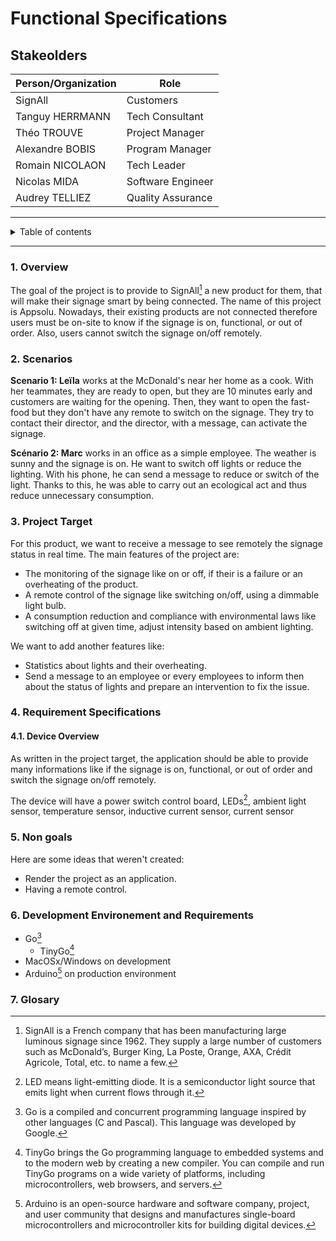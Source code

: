 # Functional Specifications

## Stakeolders

| Person/Organization | Role              |
| ------------------- | ----------------- |
| SignAll             | Customers         |
| Tanguy HERRMANN     | Tech Consultant   |
| Théo TROUVE         | Project Manager   |
| Alexandre BOBIS     | Program Manager   |
| Romain NICOLAON     | Tech Leader       |
| Nicolas MIDA        | Software Engineer |
| Audrey TELLIEZ      | Quality Assurance |

<hr>

<details><summary>Table of contents</summary>

- [Functional Specifications](#functional-specifications)
  - [Stakeolders](#stakeolders)
    - [1. Overview](#1-overview)
    - [2. Scenarios](#2-scenarios)
    - [3. Project Target](#3-project-target)
    - [4. Requirement Specifications](#4-requirement-specifications)
      - [4.1. Device Overview](#41-device-overview)
    - [5. Non goals](#5-non-goals)
    - [6. Development Environement and Requirements](#6-development-environement-and-requirements)
    - [7. Glosary](#7-glosary)

</details>

<hr>

### 1. Overview

The goal of the project is to provide to SignAll[^1] a new product for them, that will make their signage smart by being connected. The name of this project is Appsolu.
Nowadays, their existing products are not connected therefore users must be on-site to know if the signage is on, functional, or out of order. Also, users cannot switch the signage on/off remotely.

### 2. Scenarios

**Scenario 1: Leïla** works at the McDonald's near her home as a cook. With her teammates, they are ready to open, but they are 10 minutes early and customers are waiting for the opening. Then, they want to open the fast-food but they don't have any remote to switch on the signage. They try to contact their director, and the director, with a message, can activate the signage.

**Scénario 2: Marc** works in an office as a simple employee. The weather is sunny and the signage is on. He want to switch off lights or reduce the lighting. With his phone, he can send a message to reduce or switch of the light. Thanks to this, he was able to carry out an ecological act and thus reduce unnecessary consumption.

### 3. Project Target

For this product, we want to receive a message to see remotely the signage status in real time.
The main features of the project are:

- The monitoring of the signage like on or off, if their is a failure or an overheating of the product.
- A remote control of the signage like switching on/off, using a dimmable light bulb.
- A consumption reduction and compliance with environmental laws like switching off at given time, adjust intensity based on ambient lighting.

We want to add another features like:

- Statistics about lights and their overheating.
- Send a message to an employee or every employees to inform then about the status of lights and prepare an intervention to fix the issue.

### 4. Requirement Specifications

#### 4.1. Device Overview

As written in the project target, the application should be able to provide many informations like if the signage is on, functional, or out of order and switch the signage on/off remotely.

The device will have a power switch control board, LEDs[^2], ambient light sensor, temperature sensor, inductive current sensor, current sensor

### 5. Non goals

Here are some ideas that weren't created:

- Render the project as an application.
- Having a remote control.

### 6. Development Environement and Requirements

- Go[^3]
  - TinyGo[^4]
- MacOSx/Windows on development
- Arduino[^5] on production environment

### 7. Glosary

[^1]: SignAll is a French company that has been manufacturing large luminous signage since 1962. They supply a large number of customers such as McDonald’s, Burger King, La Poste, Orange, AXA, Crédit Agricole, Total, etc. to name a few.

[^2]: LED means light-emitting diode. It is a semiconductor light source that emits light when current flows through it.

[^3]: Go is a compiled and concurrent programming language inspired by other languages (C and Pascal). This language was developed by Google.

[^4]: TinyGo brings the Go programming language to embedded systems and to the modern web by creating a new compiler. You can compile and run TinyGo programs on a wide variety of platforms, including microcontrollers, web browsers, and servers.

[^5]: Arduino is an open-source hardware and software company, project, and user community that designs and manufactures single-board microcontrollers and microcontroller kits for building digital devices.
